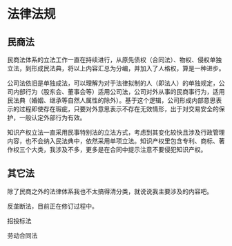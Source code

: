 # 法律法规

## 民商法

民商法体系的立法工作一直在持续进行，从原先债权（合同法）、物权、侵权单独立法，到形成民法典，将以上内容汇总为分编，并加入了人格权，算是一种进步。

公司法依旧是单独成法，可以理解为对于法律拟制的人（即法人）的单独规定，公司内部行为（股东会、董事会等）适用公司法，公司对外从事的民商事行为，适用民法典（婚姻、继承等自然人属性的除外）。基于这个逻辑，公司形成内部意思表示的过程即使存在瑕疵，只要对外意思表示不存在无效情形，出于对交易安全的保护，一般认定外部行为有效。

知识产权立法一直采用民事特别法的立法方式，考虑到其变化较快且涉及行政管理内容，也不会纳入民法典中，依然采用单项立法。知识产权里包含专利、商标、著作权三个大类，我涉及不多，更多是在合同中提示注意不要侵犯知识产权。

## 其它法

除了民商之外的法律体系我也不太搞得清分类，就说说我主要涉及的内容吧。

反垄断法，目前正在修订过程中。

招投标法

劳动合同法